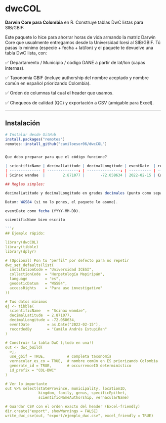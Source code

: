 # dwcCOL

**Darwin Core para Colombia** en R. Construye tablas DwC listas para SIB/GBIF:

Este paquete lo hice para ahorrar horas de vida armando la matriz Darwin Core que usualmente entregamos desde la Universidad Icesi al SIB/GBIF.
Tú pasas lo mínimo (especie + fecha + lat/lon) y el paquete te devuelve una tabla DwC lista, con:

✅ Departamento / Municipio / código DANE a partir de lat/lon (capas internas).

✅ Taxonomía GBIF (incluye authorship del nombre aceptado y nombre común en español priorizando Colombia).

✅ Orden de columnas tal cual el header que usamos.

✅ Chequeos de calidad (QC) y exportación a CSV (amigable para Excel).

---

## Instalación

```r
# Instalar desde GitHub 
install.packages("remotes")
remotes::install_github("camiloesor06/dwcCOL")


Que debo preparar para que el código funcione?

| scientificName | decimalLatitude | decimalLongitude | eventDate  | recordedBy              |
| -------------- | --------------: | ---------------: | ---------- | ----------------------- |
| Scinax wandae  |        2.871077 |       -72.058634 | 2022-02-15 | Camilo Andrés Estupiñan |

## Reglas simples:

decimalLatitude y decimalLongitude en grados decimales (punto como separador; oeste es negativo).

Datum: WGS84 (si no lo pones, el paquete lo asume).

eventDate como fecha (YYYY-MM-DD).

scientificName bien escrito

```r
## Ejemplo rápido:

library(dwcCOL)
library(tibble)
library(dplyr)

# (Opcional) Pon tu "perfil" por defecto para no repetir
dwc_set_defaults(list(
  institutionCode = "Universidad ICESI",
  collectionCode  = "Herpetología Mapiripán",
  language        = "es",
  geodeticDatum   = "WGS84",
  accessRights    = "Para uso investigativo"
))

# Tus datos mínimos
ej <- tibble(
  scientificName   = "Scinax wandae",
  decimalLatitude  = 2.871077,
  decimalLongitude = -72.058634,
  eventDate        = as.Date("2022-02-15"),
  recordedBy       = "Camilo Andrés Estupiñan"
)

# Construir la tabla DwC (¡todo en una!)
out <- dwc_build(
  ej,
  use_gbif = TRUE,          # completa taxonomía
  vernacular_es_co = TRUE,  # nombre común en ES priorizando Colombia
  generate_id = TRUE,       # occurrenceID determinístico
  id_prefix = "COL-DWC"
)

# Ver lo importante
out %>% select(stateProvince, municipality, locationID,
               kingdom, family, genus, specificEpithet,
               scientificNameAuthorship, vernacularName)

# Guardar CSV con el orden exacto del header (Excel-friendly)
dir.create("export", showWarnings = FALSE)
write_dwc_csv(out, "export/ejemplo_dwc.csv", excel_friendly = TRUE)




